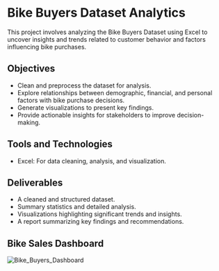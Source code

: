 # Bike Buyers Dataset Analytics

This project involves analyzing the Bike Buyers Dataset using Excel to uncover insights and trends related to customer behavior and factors influencing bike purchases.

## Objectives
 - Clean and preprocess the dataset for analysis.
 - Explore relationships between demographic, financial, and personal factors with bike purchase decisions.
 - Generate visualizations to present key findings.
 - Provide actionable insights for stakeholders to improve decision-making.

## Tools and Technologies
 - Excel: For data cleaning, analysis, and visualization.

## Deliverables
 - A cleaned and structured dataset.
 - Summary statistics and detailed analysis.
 - Visualizations highlighting significant trends and insights.
 - A report summarizing key findings and recommendations.

## Bike Sales Dashboard
![Bike_Buyers_Dashboard](https://github.com/user-attachments/assets/8179f42d-8946-4dd8-88d7-b5d87175a35a)
